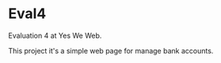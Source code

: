# Eval4

Evaluation 4 at Yes We Web.

This project it's a simple web page for manage bank accounts.
